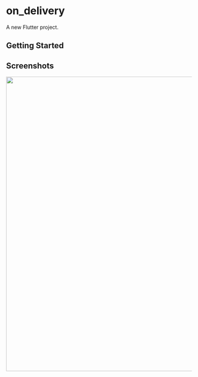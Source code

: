# on_delivery

A new Flutter project.

## Getting Started

## Screenshots
<p>
    <img src="screenshoot/l1.png" width="800">
</p>